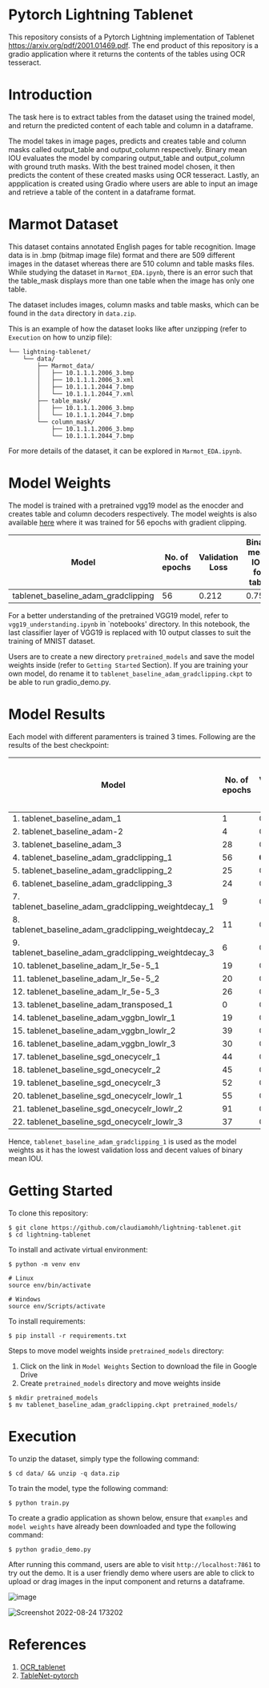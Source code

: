 # Pytorch Lightning Tablenet

This repository consists of a Pytorch Lightning implementation of Tablenet https://arxiv.org/pdf/2001.01469.pdf. The end product of this repository is a gradio application where it returns the contents of the tables using OCR tesseract. 

# Introduction 

The task here is to extract tables from the dataset using the trained model, and return the predicted content of each table and column in a dataframe. 

The model takes in image pages, predicts and creates table and column masks called output_table and output_column respectively. Binary mean IOU evaluates the model by comparing output_table and output_column with ground truth masks. With the best trained model chosen, it then predicts the content of these created masks using OCR tesseract. Lastly, an appplication is created using Gradio where users are able to input an image and retrieve a table of the content in a dataframe format. 

# Marmot Dataset 

This dataset contains annotated English pages for table recognition. Image data is in .bmp (bitmap image file) format and there are 509 different images in the dataset whereas there are 510 column and table masks files. While studying the dataset in `Marmot_EDA.ipynb`, there is an error such that the table_mask displays more than one table when the image has only one table. 

The dataset includes images, column masks and table masks, which can be found in the `data` directory in `data.zip`.  

This is an example of how the dataset looks like after unzipping (refer to `Execution` on how to unzip file): 

```
└── lightning-tablenet/
    └── data/
        ├── Marmot_data/
        │   ├── 10.1.1.1.2006_3.bmp
        │   ├── 10.1.1.1.2006_3.xml
        │   ├── 10.1.1.1.2044_7.bmp
        │   └── 10.1.1.1.2044_7.xml
        ├── table_mask/
        │   ├── 10.1.1.1.2006_3.bmp
        │   └── 10.1.1.1.2044_7.bmp
        └── column_mask/
            ├── 10.1.1.1.2006_3.bmp
            └── 10.1.1.1.2044_7.bmp
```
For more details of the dataset, it can be explored in `Marmot_EDA.ipynb`. 

# Model Weights 

The model is trained with a pretrained vgg19 model as the enocder and creates table and column decoders respectively. The model weights is also available [here](https://drive.google.com/file/d/1aJfBOwOk6F2wRS0wRevZFGB9cZkDv_Sy/view?usp=sharing) where it was trained for 56 epochs with gradient clipping. 

| Model | No. of epochs | Validation Loss | Binary mean IOU for table | Binary mean IOU for column |
|-------|---------------|-----------------|---------------------------|----------------------------|
|tablenet_baseline_adam_gradclipping| 56 | 0.212 | 0.753 | 0.689 | 

For a better understanding of the pretrained VGG19 model, refer to `vgg19_understanding.ipynb` in `notebooks' directory. In this notebook, the last classifier layer of VGG19 is replaced with 10 output classes to suit the training of MNIST dataset. 

Users are to create a new directory `pretrained_models` and save the model weights inside (refer to `Getting Started` Section). If you are training your own model, do rename it to `tablenet_baseline_adam_gradclipping.ckpt` to be able to run gradio_demo.py. 

# Model Results 

Each model with different paramenters is trained 3 times. Following are the results of the best checkpoint: 

| Model | No. of epochs | Validation Loss | Binary mean IOU for table | Binary mean IOU for column | 
|-------|---------------|-----------------|---------------------------|----------------------------|
|1. tablenet_baseline_adam_1| 1 | 0.384 | 0.740 | 0.652 |
|2. tablenet_baseline_adam-2| 4 | 0.361 | 0.750 | 0.650 | 
|3. tablenet_baseline_adam_3| 28 | 0.298 | **0.807** | 0.697|
|4. tablenet_baseline_adam_gradclipping_1| 56 | **0.212** | 0.753 | 0.689|
|5. tablenet_baseline_adam_gradclipping_2| 25 | 0.225 | 0.682 | 0.709|
|6. tablenet_baseline_adam_gradclipping_3| 24 | 0.220 | 0.756 | **0.717**|
|7. tablenet_baseline_adam_gradclipping_weightdecay_1| 9 | 0.321 | 0.136 | 0.112|
|8. tablenet_baseline_adam_gradclipping_weightdecay_2| 11 | 0.299 | 0.136 | 0.111|
|9. tablenet_baseline_adam_gradclipping_weightdecay_3| 6 | 0.342 | 0.136 | 0.113|
|10. tablenet_baseline_adam_lr_5e-5_1|19|0.286| 0.812| 0.707
|11. tablenet_baseline_adam_lr_5e-5_2|20|0.266| 0.572| 0.673
|12. tablenet_baseline_adam_lr_5e-5_3|26|0.281|0.796| 0.715
|13. tablenet_baseline_adam_transposed_1|0|0.456| 0.649| 0.651|
|14. tablenet_baseline_adam_vggbn_lowlr_1|19|0.285|0.136|0.111
|15. tablenet_baseline_adam_vggbn_lowlr_2|39|0.285|0.136|0.112
|16. tablenet_baseline_adam_vggbn_lowlr_3|30|0.288|0.136|0.112
|17. tablenet_baseline_sgd_onecycelr_1|44|0.488|0.226| 0.279|
|18. tablenet_baseline_sgd_onecycelr_2|45|0.583|0.592|0.497|
|19. tablenet_baseline_sgd_onecycelr_3|52|0.511|0.585|0.302
|20. tablenet_baseline_sgd_onecycelr_lowlr_1|55|0.459|0.252| 0.242
|21. tablenet_baseline_sgd_onecycelr_lowlr_2|91|0.804|0.161|0.233 |
|22. tablenet_baseline_sgd_onecycelr_lowlr_3|37|0.648|0.177| 0.137| 

Hence, `tablenet_baseline_adam_gradclipping_1` is used as the model weights as it has the lowest validation loss and decent values of binary mean IOU. 

# Getting Started 

To clone this repository: 
```
$ git clone https://github.com/claudiamohh/lightning-tablenet.git
$ cd lightning-tablenet
```

To install and activate virtual environment:
```
$ python -m venv env

# Linux
source env/bin/activate

# Windows
source env/Scripts/activate
```

To install requirements:
```
$ pip install -r requirements.txt
```

Steps to move model weights inside `pretrained_models` directory:
1. Click on the link in `Model Weights` Section to download the file in Google Drive
2. Create `pretrained_models` directory and move weights inside 
```
$ mkdir pretrained_models
$ mv tablenet_baseline_adam_gradclipping.ckpt pretrained_models/
```

# Execution 

To unzip the dataset, simply type the following command: 
```
$ cd data/ && unzip -q data.zip
```

To train the model, type the following command: 
```
$ python train.py
```

To create a gradio application as shown below, ensure that `examples` and `model weights` have already been downloaded and type the following command: 
```
$ python gradio_demo.py
```

After running this command, users are able to visit `http://localhost:7861` to try out the demo. It is a user friendly demo where users are able to click to upload or drag images in the input component and returns a dataframe. 

![image](https://user-images.githubusercontent.com/107597583/186386498-567dd549-441c-4da5-8d85-5948c37f91b2.png)

![Screenshot 2022-08-24 173202](https://user-images.githubusercontent.com/107597583/186386131-392d7866-91fe-4bb9-9655-ac260f1f4d29.png)

# References 
1. [OCR_tablenet](https://github.com/tomassosorio/OCR_tablenet)
2. [TableNet-pytorch](https://github.com/tomassosorio/OCR_tablenet)

